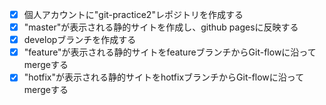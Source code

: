- [X] 個人アカウントに"git-practice2"レポジトリを作成する
- [x] "master"が表示される静的サイトを作成し、github pagesに反映する
- [x] developブランチを作成する
- [x] "feature"が表示される静的サイトをfeatureブランチからGit-flowに沿ってmergeする
- [x] "hotfix"が表示される静的サイトをhotfixブランチからGit-flowに沿ってmergeする
